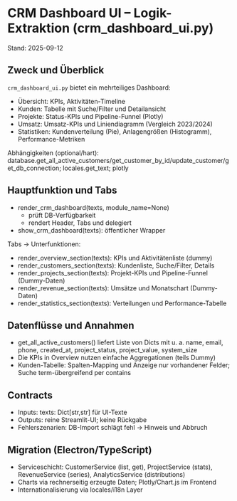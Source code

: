 # CRM Dashboard UI – Logik-Extraktion (crm_dashboard_ui.py)

Stand: 2025-09-12

## Zweck und Überblick

`crm_dashboard_ui.py` bietet ein mehrteiliges Dashboard:

- Übersicht: KPIs, Aktivitäten-Timeline
- Kunden: Tabelle mit Suche/Filter und Detailansicht
- Projekte: Status-KPIs und Pipeline-Funnel (Plotly)
- Umsatz: Umsatz-KPIs und Liniendiagramm (Vergleich 2023/2024)
- Statistiken: Kundenverteilung (Pie), Anlagengrößen (Histogramm), Performance-Metriken

Abhängigkeiten (optional/hart): database.get_all_active_customers/get_customer_by_id/update_customer/get_db_connection; locales.get_text; plotly

## Hauptfunktion und Tabs

- render_crm_dashboard(texts, module_name=None)
  - prüft DB-Verfügbarkeit
  - rendert Header, Tabs und delegiert
- show_crm_dashboard(texts): öffentlicher Wrapper

Tabs → Unterfunktionen:

- render_overview_section(texts): KPIs und Aktivitätenliste (dummy)
- render_customers_section(texts): Kundenliste, Suche/Filter, Details
- render_projects_section(texts): Projekt-KPIs und Pipeline-Funnel (Dummy-Daten)
- render_revenue_section(texts): Umsätze und Monatschart (Dummy-Daten)
- render_statistics_section(texts): Verteilungen und Performance-Tabelle

## Datenflüsse und Annahmen

- get_all_active_customers() liefert Liste von Dicts mit u. a. name, email, phone, created_at, project_status, project_value, system_size
- Die KPIs in Overview nutzen einfache Aggregationen (teils Dummy)
- Kunden-Tabelle: Spalten-Mapping und Anzeige nur vorhandener Felder; Suche term-übergreifend per contains

## Contracts

- Inputs: texts: Dict[str,str] für UI-Texte
- Outputs: reine Streamlit-UI; keine Rückgabe
- Fehlerszenarien: DB-Import schlägt fehl → Hinweis und Abbruch

## Migration (Electron/TypeScript)

- Serviceschicht: CustomerService (list, get), ProjectService (stats), RevenueService (series), AnalyticsService (distributions)
- Charts via rechnerseitig erzeugte Daten; Plotly/Chart.js im Frontend
- Internationalisierung via locales/i18n Layer
